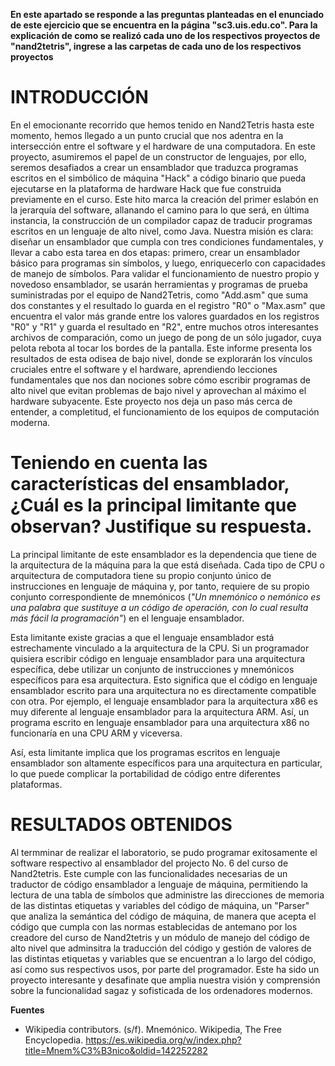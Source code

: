 **En este apartado se responde a las preguntas planteadas en el enunciado de este ejercicio que se encuentra en la página "sc3.uis.edu.co". 
Para la explicación de como se realizó cada uno de los respectivos proyectos de "nand2tetris", ingrese a las carpetas de cada uno de los respectivos proyectos**

# INTRODUCCIÓN
En el emocionante recorrido que hemos tenido en Nand2Tetris hasta este momento, hemos llegado a un punto crucial que nos adentra en la intersección entre el software y el hardware de una computadora. En este proyecto, asumiremos el papel de un constructor de lenguajes, por ello, seremos desafiados a crear un ensamblador que traduzca programas escritos en el simbólico de máquina "Hack" a código binario que pueda ejecutarse en la plataforma de hardware Hack que fue construida previamente en el curso. Este hito marca la creación del primer eslabón en la jerarquía del software, allanando el camino para lo que será, en última instancia, la construcción de un compilador capaz de traducir programas escritos en un lenguaje de alto nivel, como Java. Nuestra misión es clara: diseñar un ensamblador que cumpla con tres condiciones fundamentales, y llevar a cabo esta tarea en dos etapas: primero, crear un ensamblador básico para programas sin símbolos, y luego, enriquecerlo con capacidades de manejo de símbolos. Para validar el funcionamiento de nuestro propio y novedoso ensamblador, se usarán herramientas y programas de prueba suministradas por el equipo de Nand2Tetris, como "Add.asm" que suma dos constantes y el resultado lo guarda en el registro "R0" o "Max.asm" que encuentra el valor más grande entre los valores guardados en los registros "R0" y "R1" y guarda el resultado en "R2", entre muchos otros interesantes archivos de comparación, como un juego de pong de un sólo jugador, cuya pelota rebota al tocar los bordes de la pantalla. Este informe presenta los resultados de esta odisea de bajo nivel, donde se explorarán los vínculos cruciales entre el software y el hardware, aprendiendo lecciones fundamentales que nos dan nociones sobre cómo escribir programas de alto nivel que evitan problemas de bajo nivel y aprovechan al máximo el hardware subyacente. Este proyecto nos deja un paso más cerca de entender, a completitud, el funcionamiento de los equipos de computación moderna.

# Teniendo en cuenta las características del ensamblador, ¿Cuál es la principal limitante que observan? Justifique su respuesta.

La principal limitante de este ensamblador es la dependencia que tiene de la arquitectura de la máquina para la que está diseñada. Cada tipo de CPU o arquitectura de computadora tiene su propio conjunto único de instrucciones en lenguaje de máquina y, por tanto, requiere de su propio conjunto correspondiente de mnemónicos (*"Un mnemónico o nemónico es una palabra que sustituye a un código de operación, con lo cual resulta más fácil la programación"*) en el lenguaje ensamblador.

Esta limitante existe gracias a que el lenguaje ensamblador está estrechamente vinculado a la arquitectura de la CPU. Si un programador quisiera escribir código en lenguaje ensamblador para una arquitectura específica, debe utilizar un conjunto de instrucciones y mnemónicos específicos para esa arquitectura. Esto significa que el código en lenguaje ensamblador escrito para una arquitectura no es directamente compatible con otra. Por ejemplo, el lenguaje ensamblador para la arquitectura x86 es muy diferente al lenguaje ensamblador para la arquitectura ARM. Así, un programa escrito en lenguaje ensamblador para una arquitectura x86 no funcionaría en una CPU ARM y viceversa.

Así, esta limitante implica que los programas escritos en lenguaje ensamblador son altamente específicos para una arquitectura en particular, lo que puede complicar la portabilidad de código entre diferentes plataformas.


# RESULTADOS OBTENIDOS
Al termminar de realizar el laboratorio, se pudo programar exitosamente el software respectivo al ensamblador del projecto No. 6 del curso de Nand2tetris. Este cumple con las funcionalidades necesarias de un traductor de código ensamblador a lenguaje de máquina, permitiendo la lectura de una tabla de símbolos que administre las direcciones de memoria de las distintas etiquetas y variables del código de máquina, un "Parser" que analiza la semántica del código de máquina, de manera que acepta el código que cumpla con las normas establecidas de antemano por los creadore del curso de Nand2tetris y un módulo de manejo del código de alto nivel que adminsitra la traducción del código y gestión de valores de las distintas etiquetas y variables que se encuentran a lo largo del código, así como sus respectivos usos, por parte del programador. Este ha sido un proyecto interesante y desafinate que amplia nuestra visión y comprensión sobre la funcionalidad sagaz y sofisticada de los ordenadores modernos.


**Fuentes**
- Wikipedia contributors. (s/f). Mnemónico. Wikipedia, The Free Encyclopedia. https://es.wikipedia.org/w/index.php?title=Mnem%C3%B3nico&oldid=142252282

